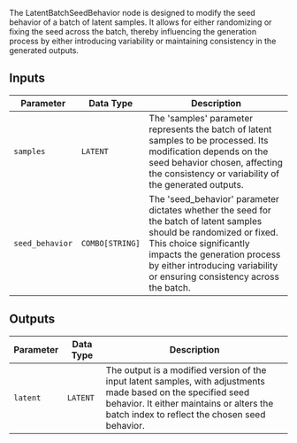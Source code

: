 The LatentBatchSeedBehavior node is designed to modify the seed behavior of a batch of latent samples. It allows for either randomizing or fixing the seed across the batch, thereby influencing the generation process by either introducing variability or maintaining consistency in the generated outputs.

## Inputs

| Parameter       | Data Type | Description |
|-----------------|--------------|-------------|
| `samples`       | `LATENT`     | The 'samples' parameter represents the batch of latent samples to be processed. Its modification depends on the seed behavior chosen, affecting the consistency or variability of the generated outputs. |
| `seed_behavior`  | `COMBO[STRING]` | The 'seed_behavior' parameter dictates whether the seed for the batch of latent samples should be randomized or fixed. This choice significantly impacts the generation process by either introducing variability or ensuring consistency across the batch. |

## Outputs

| Parameter | Data Type | Description |
|-----------|-------------|-------------|
| `latent`  | `LATENT`    | The output is a modified version of the input latent samples, with adjustments made based on the specified seed behavior. It either maintains or alters the batch index to reflect the chosen seed behavior. |
